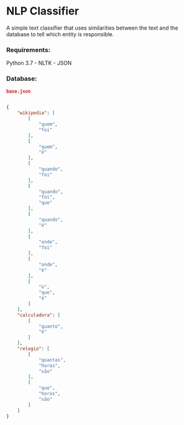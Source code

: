 # NLP Classifier
A simple text classifier that uses similarities between the text and the database to tell which entity is responsible.

### Requirements:
Python 3.7 - NLTK - JSON

### Database:
```json
base.json


{
    "wikipedia": [
        [
            "quem",
            "foi"
        ],
        [
            "quem",
            "é"
        ],
        [
            "quando",
            "foi"
        ],
        [
            "quando",
            "foi",
            "que"
        ],
        [
            "quando",
            "é"
        ],
        [
            "onde",
            "foi"
        ],
        [
            "onde",
            "é"
        ],
        [
            "o",
            "que",
            "é"
        ]
    ],
    "calculadora": [
        [
            "quanto",
            "é"
        ]
    ],
    "relogio": [
        [
            "quantas",
            "horas",
            "são"
        ],
        [
            "que",
            "horas",
            "são"
        ]
    ]
}
```